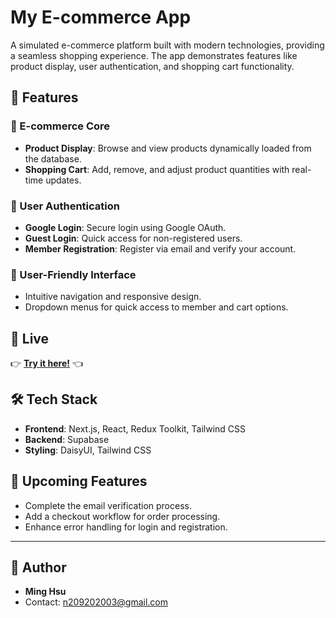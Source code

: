 # My E-commerce App

A simulated e-commerce platform built with modern technologies, providing a seamless shopping experience. The app demonstrates features like product display, user authentication, and shopping cart functionality.

## 🌟 Features

### 🛒 E-commerce Core

- **Product Display**: Browse and view products dynamically loaded from the database.
- **Shopping Cart**: Add, remove, and adjust product quantities with real-time updates.

### 🔐 User Authentication

- **Google Login**: Secure login using Google OAuth.
- **Guest Login**: Quick access for non-registered users.
- **Member Registration**: Register via email and verify your account.

### 🎨 User-Friendly Interface

- Intuitive navigation and responsive design.
- Dropdown menus for quick access to member and cart options.

## 🚀 Live

👉 **[Try it here!](https://next-eshop-murex.vercel.app)** 👈

## 🛠 Tech Stack

- **Frontend**: Next.js, React, Redux Toolkit, Tailwind CSS
- **Backend**: Supabase
- **Styling**: DaisyUI, Tailwind CSS

## 📌 Upcoming Features

- Complete the email verification process.
- Add a checkout workflow for order processing.
- Enhance error handling for login and registration.

---

## 👤 Author

- **Ming Hsu**
- Contact: [n209202003@gmail.com](mailto:n209202003@gmail.com)
